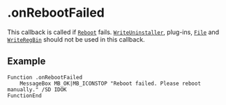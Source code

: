 # .onRebootFailed

This callback is called if [`Reboot`][1] fails. [`WriteUninstaller`][2], plug-ins, [`File`][3] and [`WriteRegBin`][4] should not be used in this callback.

## Example

    Function .onRebootFailed
        MessageBox MB_OK|MB_ICONSTOP "Reboot failed. Please reboot manually." /SD IDOK
    FunctionEnd

[1]: ../Reference/Reboot.md
[2]: ../Reference/WriteUninstaller.md
[3]: ../Reference/File.md
[4]: ../Reference/WriteRegBin.md
